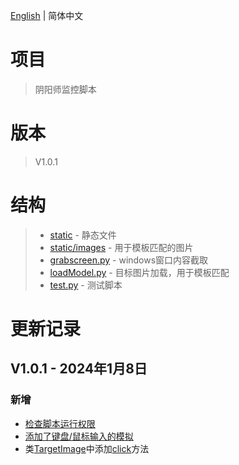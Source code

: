 [English](./README.EN.md) | 简体中文
# 项目
> 阴阳师监控脚本 
# 版本
> V1.0.1


# 结构
> - [static](./static/) - 静态文件
> - [static/images](./static/images/) - 用于模板匹配的图片
> - [grabscreen.py](./grabscreen.py) - windows窗口内容截取
> - [loadModel.py](./loadModel.py) - 目标图片加载，用于模板匹配
> - [test.py](./test.py) - 测试脚本


# 更新记录
## V1.0.1 - 2024年1月8日
### 新增
- [检查脚本运行权限](./test.py#L205-L208)
- [添加了键盘/鼠标输入的模拟](./loadModel.py#L114-L318)
- 类[TargetImage](./loadModel.py#L28-L70)中添加[click](./loadModel.py#L59-L70)方法
